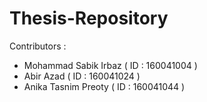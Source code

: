 # Thesis-Repository
Contributors : 
* Mohammad Sabik Irbaz ( ID : 160041004 )
* Abir Azad ( ID : 160041024 )
* Anika Tasnim Preoty ( ID : 160041044 ) 

